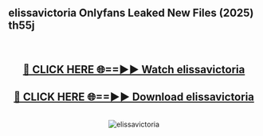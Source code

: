<h2>elissavictoria Onlyfans Leaked New Files (2025) th55j</h2>
<br>
<div align="center">
<h2><a href="https://mediafiles.top/elissavictoria&ref=git" rel="nofollow">🔴 CLICK HERE 🌐==►► Watch elissavictoria</a></h2>
<h2><a href="https://mediafiles.top/elissavictoria&ref=git" rel="nofollow">🔴 CLICK HERE 🌐==►► Download elissavictoria</a></h2>
<br>
<a href="https://mediafiles.top/elissavictoria&ref=git" rel="nofollow" data-target="animated-image.originalLink"><img src="https://i.ibb.co.com/xMMVF88/686577567.gif" alt="elissavictoria" style="max-width: 100%; display: inline-block;" data-target="animated-image.originalImage"></a>
</div>
<br>
<br>